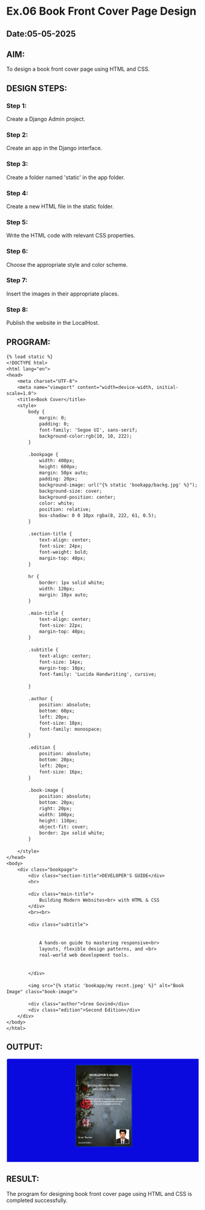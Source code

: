 # Ex.06 Book Front Cover Page Design
## Date:05-05-2025

## AIM:
To design a book front cover page using HTML and CSS.

## DESIGN STEPS:

### Step 1:
Create a Django Admin project.

### Step 2:
Create an app in the Django interface.

### Step 3:
Create a folder named 'static' in the app folder.

### Step 4:
Create a new HTML file in the static folder.

### Step 5:
Write the HTML code with relevant CSS properties.

### Step 6:
Choose the appropriate style and color scheme.

### Step 7:
Insert the images in their appropriate places.

### Step 8:
Publish the website in the LocalHost.

## PROGRAM:
```
{% load static %}
<!DOCTYPE html>
<html lang="en">
<head>
    <meta charset="UTF-8">
    <meta name="viewport" content="width=device-width, initial-scale=1.0">
    <title>Book Cover</title>
    <style>
        body {
            margin: 0;
            padding: 0;
            font-family: 'Segoe UI', sans-serif;
            background-color:rgb(10, 10, 222);
        }

        .bookpage {
            width: 400px;
            height: 600px;
            margin: 50px auto;
            padding: 20px;
            background-image: url("{% static 'bookapp/backg.jpg' %}");
            background-size: cover;
            background-position: center;
            color: white;
            position: relative;
            box-shadow: 0 0 10px rgba(8, 222, 61, 0.5);
        }

        .section-title {
            text-align: center;
            font-size: 24px;
            font-weight: bold;
            margin-top: 40px;
        }

        hr {
            border: 1px solid white;
            width: 120px;
            margin: 10px auto;
        }

        .main-title {
            text-align: center;
            font-size: 22px;
            margin-top: 40px;
        }

        .subtitle {
            text-align: center;
            font-size: 14px;
            margin-top: 10px;
            font-family: 'Lucida Handwriting', cursive;

        }

        .author {
            position: absolute;
            bottom: 60px;
            left: 20px;
            font-size: 18px;
            font-family: monospace;
        }

        .edition {
            position: absolute;
            bottom: 20px;
            left: 20px;
            font-size: 16px;
        }

        .book-image {
            position: absolute;
            bottom: 20px;
            right: 20px;
            width: 100px;
            height: 110px;
            object-fit: cover;
            border: 2px solid white;
        }

    </style>
</head>
<body>
    <div class="bookpage">
        <div class="section-title">DEVELOPER'S GUIDE</div>
        <hr>

        <div class="main-title">
            Building Modern Websites<br> with HTML & CSS
        </div>
        <br><br>

        <div class="subtitle">


            A hands-on guide to mastering responsive<br>
            layouts, flexible design patterns, and <br>
            real-world web development tools.


        </div>

        <img src="{% static 'bookapp/my recnt.jpeg' %}" alt="Book Image" class="book-image">

        <div class="author">Sree Govind</div>
        <div class="edition">Second Edition</div>
    </div>
</body>
</html>
```


## OUTPUT:
![alt text](<Screenshot 2025-05-13 020407.png>)

## RESULT:
The program for designing book front cover page using HTML and CSS is completed successfully.
